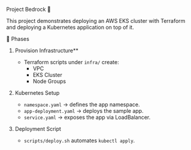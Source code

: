 Project Bedrock 🚀

This project demonstrates deploying an AWS EKS cluster with Terraform and deploying a Kubernetes application on top of it.

🔹 Phases

1. Provision Infrastructure**  
   - Terraform scripts under `infra/` create:
     - VPC
     - EKS Cluster
     - Node Groups

2. Kubernetes Setup  
   - `namespace.yaml` → defines the app namespace.  
   - `app-deployment.yaml` → deploys the sample app.  
   - `service.yaml` → exposes the app via LoadBalancer.

3. Deployment Script 
   - `scripts/deploy.sh` automates `kubectl apply`.


